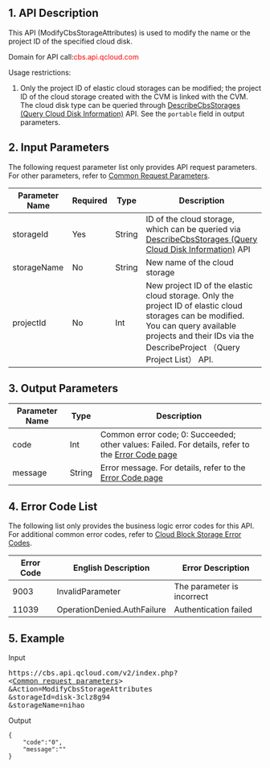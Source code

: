 ## 1. API Description

This API (ModifyCbsStorageAttributes) is used to modify the name or the project ID of the specified cloud disk.

Domain for API call:<font style="color:red">cbs.api.qcloud.com</font>

Usage restrictions:<br>
1. Only the project ID of elastic cloud storages can be modified; the project ID of the cloud storage created with the CVM is linked with the CVM. The cloud disk type can be queried through [DescribeCbsStorages (Query Cloud Disk Information)](https://cloud.tencent.com/doc/api/364/2519) API. See the `portable` field in output parameters.


## 2. Input Parameters

The following request parameter list only provides API request parameters. For other parameters, refer to [Common Request Parameters](https://cloud.tencent.com/document/api/213/6976
).

| Parameter Name | Required | Type | Description | 
| ------- | ------- | ------- | ------- | 
| storageId | Yes | String | ID of the cloud storage, which can be queried via [DescribeCbsStorages (Query Cloud Disk Information)](/doc/api/364/2519) API |
| storageName| No | String | New name of the cloud storage |
| projectId | No | Int | New project ID of the elastic cloud storage. Only the project ID of elastic cloud storages can be modified. You can query available projects and their IDs via the DescribeProject （Query Project List） API.  | 
 
 
## 3. Output Parameters

| Parameter Name | Type | Description |
| ------- | ------- | ------- |
| code | Int | Common error code; 0: Succeeded; other values: Failed. For details, refer to the [Error Code page](https://cloud.tencent.com/doc/api/364/%E9%94%99%E8%AF%AF%E7%A0%81) |
| message | String | Error message. For details, refer to the [Error Code page](https://cloud.tencent.com/doc/api/364/%E9%94%99%E8%AF%AF%E7%A0%81)|

## 4. Error Code List

The following list only provides the business logic error codes for this API. For additional common error codes, refer to [Cloud Block Storage Error Codes](https://cloud.tencent.com/doc/api/364/4207).

| Error Code | English Description | Error Description |
| ------- | ------- | ------- |
| 9003 | InvalidParameter | The parameter is incorrect |
| 11039 | OperationDenied.AuthFailure | Authentication failed |
 
## 5. Example

Input
<pre>
https://cbs.api.qcloud.com/v2/index.php?
<<a href="https://cloud.tencent.com/doc/api/229/6976">Common request parameters</a>>
&Action=ModifyCbsStorageAttributes
&storageId=disk-3clz8g94
&storageName=nihao
</pre>

Output
```
{
    "code":"0",
    "message":""
}
```
 
 
 

